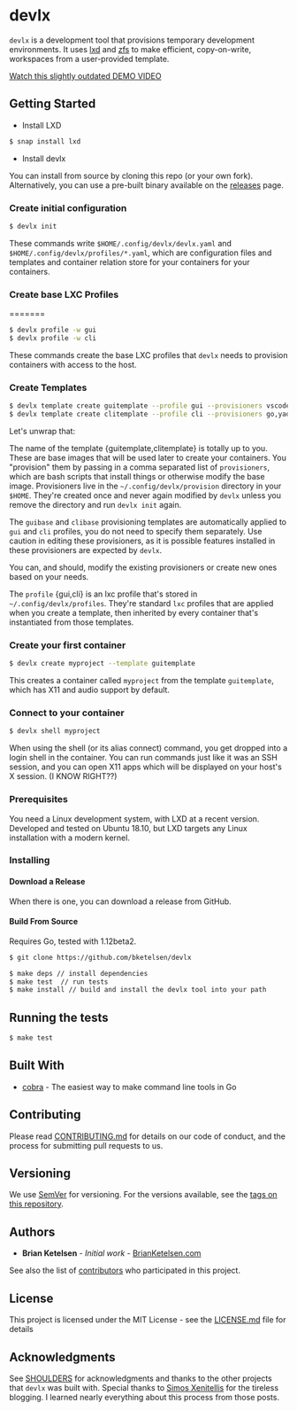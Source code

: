 # devlx

`devlx` is a development tool that provisions temporary development environments.  It uses [lxd](https://linuxcontainers.org) and [zfs](https://wiki.ubuntu.com/ZFS) to make efficient, copy-on-write, workspaces from a user-provided template.

[Watch this slightly outdated DEMO VIDEO](https://youtu.be/W6A00CHiDQ8)

## Getting Started

* Install LXD

```sh
$ snap install lxd
```
* Install devlx

You can install from source by cloning this repo (or your own fork). Alternatively, you can use a pre-built binary available on the [releases](https://github.com/bketelsen/devlx/releases) page.  


### Create initial configuration
```sh
$ devlx init
```

These commands write `$HOME/.config/devlx/devlx.yaml` and `$HOME/.config/devlx/profiles/*.yaml`, which are configuration files and templates and container relation store for your containers for your containers.

### Create base LXC Profiles
=======

```sh
$ devlx profile -w gui
$ devlx profile -w cli
```

These commands create the base LXC profiles that `devlx` needs to provision containers with access to the host.

### Create Templates

```sh
$ devlx template create guitemplate --profile gui --provisioners vscode
$ devlx template create clitemplate --profile cli --provisioners go,yadm
```
Let's unwrap that:

The name of the template {guitemplate,clitemplate} is totally up to you.  These are base images that will be used later to create your containers.  You "provision" them by passing in a comma separated list of `provisioners`, which are bash scripts that install things or otherwise modify the base image.  Provisioners live in the `~/.config/devlx/provision` directory in your `$HOME`.  They're created once and never again modified by `devlx` unless you remove the directory and run `devlx init` again.

The `guibase` and `clibase` provisioning templates are automatically applied to `gui` and `cli` profiles, you do not need to specify them separately.  Use caution in editing these provisioners, as it is possible features installed in these provisioners are expected by `devlx`.

You can, and should, modify the existing provisioners or create new ones based on your needs.

The `profile` {gui,cli} is an lxc profile that's stored in `~/.config/devlx/profiles`.  They're standard `lxc` profiles that are applied when you create a template, then inherited by every container that's instantiated from those templates.


### Create your first container

```sh
$ devlx create myproject --template guitemplate
```
This creates a container called `myproject` from the template `guitemplate`, which has X11 and audio support by default.

### Connect to your container

```sh
$ devlx shell myproject
```

When using the shell (or its alias connect) command, you get dropped into a login shell in the container.  You can run commands just like it was an SSH session, and you can open X11 apps which will be displayed on your host's X session.  (I KNOW RIGHT??)

### Prerequisites

You need a Linux development system, with LXD at a recent version.  Developed and tested on Ubuntu 18.10, but LXD targets any Linux installation with a modern kernel.


### Installing

#### Download a Release

When there is one, you can download a release from GitHub.

#### Build From Source

Requires Go, tested with 1.12beta2.
```sh
$ git clone https://github.com/bketelsen/devlx

$ make deps // install dependencies
$ make test  // run tests
$ make install // build and install the devlx tool into your path
```

## Running the tests

```sh
$ make test
```

## Built With

* [cobra](http://github.com/spf13/cobra/) - The easiest way to make command line tools in Go

## Contributing

Please read [CONTRIBUTING.md](https://gist.github.com/PurpleBooth/b24679402957c63ec426) for details on our code of conduct, and the process for submitting pull requests to us.

## Versioning

We use [SemVer](http://semver.org/) for versioning. For the versions available, see the [tags on this repository](https://github.com/bketelsen/devlx/tags).

## Authors

* **Brian Ketelsen** - *Initial work* - [BrianKetelsen.com](https://brianketelsen.com)

See also the list of [contributors](https://github.com/bketelsen/devlx/contributors) who participated in this project.

## License

This project is licensed under the MIT License - see the [LICENSE.md](LICENSE.md) file for details

## Acknowledgments

See [SHOULDERS](SHOULDERS.md) for acknowledgments and thanks to the other projects that `devlx` was built with.
Special thanks to [Simos Xenitellis](https://blog.simos.info/how-to-easily-run-graphics-accelerated-gui-apps-in-lxd-containers-on-your-ubuntu-desktop/) for the tireless blogging. I learned nearly everything about this process from those posts.
